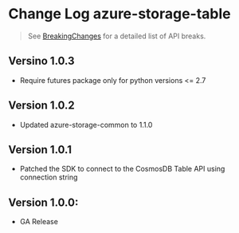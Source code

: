 # Change Log azure-storage-table

> See [BreakingChanges](BreakingChanges.md) for a detailed list of API breaks.

## Versino 1.0.3
- Require futures package only for python versions <= 2.7

## Version 1.0.2
- Updated azure-storage-common to 1.1.0

## Version 1.0.1
- Patched the SDK to connect to the CosmosDB Table API using connection string 

## Version 1.0.0:
- GA Release
